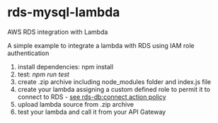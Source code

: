 # rds-mysql-lambda
AWS RDS integration with Lambda

A simple example to integrate a lambda with RDS using IAM role authentication

1. install dependencies: npm install
2. test: <em>npm run test</em>
3. create .zip archive including node_modules folder and index.js file
4. create your lambda assigning a custom defined role to permit it to connect to RDS - [see rds-db:connect action policy](https://docs.aws.amazon.com/AmazonRDS/latest/UserGuide/UsingWithRDS.IAMDBAuth.IAMPolicy.html)
5. upload lambda source from .zip archive
6. test your lambda and call it from your API Gateway
